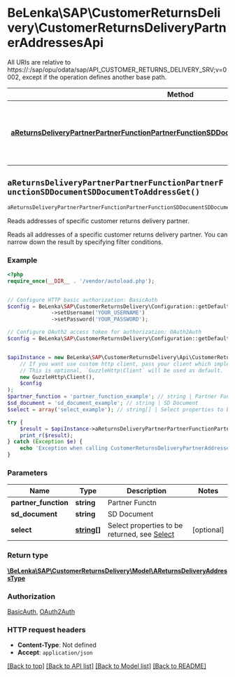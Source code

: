 # BeLenka\SAP\CustomerReturnsDelivery\CustomerReturnsDeliveryPartnerAddressesApi

All URIs are relative to https://:/sap/opu/odata/sap/API_CUSTOMER_RETURNS_DELIVERY_SRV;v&#x3D;0002, except if the operation defines another base path.

| Method | HTTP request | Description |
| ------------- | ------------- | ------------- |
| [**aReturnsDeliveryPartnerPartnerFunctionPartnerFunctionSDDocumentSDDocumentToAddressGet()**](CustomerReturnsDeliveryPartnerAddressesApi.md#aReturnsDeliveryPartnerPartnerFunctionPartnerFunctionSDDocumentSDDocumentToAddressGet) | **GET** /A_ReturnsDeliveryPartner(PartnerFunction&#x3D;&#39;{PartnerFunction}&#39;,SDDocument&#x3D;&#39;{SDDocument}&#39;)/to_Address | Reads addresses of specific customer returns delivery partner. |


## `aReturnsDeliveryPartnerPartnerFunctionPartnerFunctionSDDocumentSDDocumentToAddressGet()`

```php
aReturnsDeliveryPartnerPartnerFunctionPartnerFunctionSDDocumentSDDocumentToAddressGet($partner_function, $sd_document, $select): \BeLenka\SAP\CustomerReturnsDelivery\Model\AReturnsDeliveryAddressType
```

Reads addresses of specific customer returns delivery partner.

Reads all addresses of a specific customer returns delivery partner. You can narrow down the result by specifying filter conditions.

### Example

```php
<?php
require_once(__DIR__ . '/vendor/autoload.php');


// Configure HTTP basic authorization: BasicAuth
$config = BeLenka\SAP\CustomerReturnsDelivery\Configuration::getDefaultConfiguration()
              ->setUsername('YOUR_USERNAME')
              ->setPassword('YOUR_PASSWORD');

// Configure OAuth2 access token for authorization: OAuth2Auth
$config = BeLenka\SAP\CustomerReturnsDelivery\Configuration::getDefaultConfiguration()->setAccessToken('YOUR_ACCESS_TOKEN');


$apiInstance = new BeLenka\SAP\CustomerReturnsDelivery\Api\CustomerReturnsDeliveryPartnerAddressesApi(
    // If you want use custom http client, pass your client which implements `GuzzleHttp\ClientInterface`.
    // This is optional, `GuzzleHttp\Client` will be used as default.
    new GuzzleHttp\Client(),
    $config
);
$partner_function = 'partner_function_example'; // string | Partner Functn
$sd_document = 'sd_document_example'; // string | SD Document
$select = array('select_example'); // string[] | Select properties to be returned, see [Select](https://help.sap.com/doc/5890d27be418427993fafa6722cdc03b/Cloud/en-US/OdataV2.pdf#page=68)

try {
    $result = $apiInstance->aReturnsDeliveryPartnerPartnerFunctionPartnerFunctionSDDocumentSDDocumentToAddressGet($partner_function, $sd_document, $select);
    print_r($result);
} catch (Exception $e) {
    echo 'Exception when calling CustomerReturnsDeliveryPartnerAddressesApi->aReturnsDeliveryPartnerPartnerFunctionPartnerFunctionSDDocumentSDDocumentToAddressGet: ', $e->getMessage(), PHP_EOL;
}
```

### Parameters

| Name | Type | Description  | Notes |
| ------------- | ------------- | ------------- | ------------- |
| **partner_function** | **string**| Partner Functn | |
| **sd_document** | **string**| SD Document | |
| **select** | [**string[]**](../Model/string.md)| Select properties to be returned, see [Select](https://help.sap.com/doc/5890d27be418427993fafa6722cdc03b/Cloud/en-US/OdataV2.pdf#page&#x3D;68) | [optional] |

### Return type

[**\BeLenka\SAP\CustomerReturnsDelivery\Model\AReturnsDeliveryAddressType**](../Model/AReturnsDeliveryAddressType.md)

### Authorization

[BasicAuth](../../README.md#BasicAuth), [OAuth2Auth](../../README.md#OAuth2Auth)

### HTTP request headers

- **Content-Type**: Not defined
- **Accept**: `application/json`

[[Back to top]](#) [[Back to API list]](../../README.md#endpoints)
[[Back to Model list]](../../README.md#models)
[[Back to README]](../../README.md)
